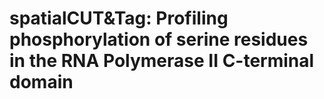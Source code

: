 # spatialCUT&Tag: Profiling phosphorylation of serine residues in the RNA Polymerase II C-terminal domain
